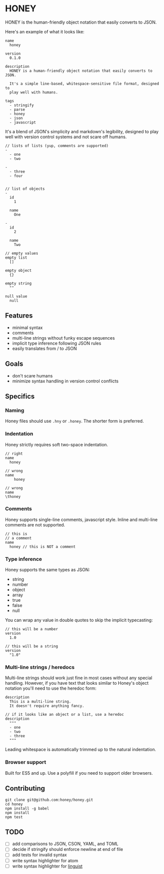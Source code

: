 # HONEY

HONEY is the human-friendly object notation that easily converts to JSON.

Here's an example of what it looks like:

```
name
  honey

version
  0.1.0

description
  HONEY is a human-friendly object notation that easily converts to JSON.

  It's a simple line-based, whitespace-sensitive file format, designed to
  play well with humans.

tags
  - stringify
  - parse
  - honey
  - json
  - javascript
```

It's a blend of JSON's simplicity and markdown's legibility, designed to play
well with version control systems and not scare off humans.

```
// lists of lists (yup, comments are supported)
-
  - one
  - two

-
  - three
  - four


// list of objects
-
  id
    1

  name
    One

-
  id
    2

  name
    Two

// empty values
empty list
  []

empty object
  {}

empty string
  ""

null value
  null
```

## Features

- minimal syntax
- comments
- multi-line strings without funky escape sequences
- implicit type inference following JSON rules
- easily translates from / to JSON

## Goals

- don't scare humans
- minimize syntax handling in version control conflicts

## Specifics

### Naming

Honey files should use `.hny` or `.honey`. The shorter form is preferred.

### Indentation

Honey strictly requires soft two-space indentation.

```
// right
name
  honey

// wrong
name
    honey

// wrong
name
\thoney
```

### Comments

Honey supports single-line comments, javascript style.
Inline and multi-line comments are not supported.

```
// this is
// a comment
name
  honey // this is NOT a comment
```

### Type inference

Honey supports the same types as JSON:

- string
- number
- object
- array
- true
- false
- null

You can wrap any value in double quotes to skip the implicit typecasting:

```
// this will be a number
version
  1.0

// this will be a string
version
  "1.0"
```

### Multi-line strings / heredocs

Multi-line strings should work just fine in most cases without any special
handling. However, if you have text that looks similar to Honey's object notation
you'll need to use the heredoc form:

```
description
  This is a multi-line string.
  It doesn't require anything fancy.

// if it looks like an object or a list, use a heredoc
description
  """
  - one
  - two
  - three
  """
```

Leading whitespace is automatically trimmed up to the natural indentation.

### Browser support

Built for ES5 and up. Use a polyfill if you need to support older browsers.

## Contributing

```
git clone git@github.com:honey/honey.git
cd honey
npm install -g babel
npm install
npm test
```

## TODO

- [ ] add comparisons to JSON, CSON, YAML, and TOML
- [ ] decide if stringify should enforce newline at end of file
- [ ] add tests for invalid syntax
- [ ] write syntax highlighter for atom
- [ ] write syntax highlighter for [linguist](https://github.com/github/linguist)
